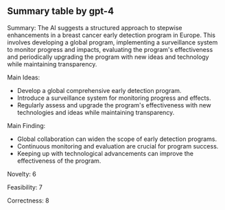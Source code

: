 ## Summary table by gpt-4
Summary: 
The AI suggests a structured approach to stepwise enhancements in a breast cancer early detection program in Europe. This involves developing a global program, implementing a surveillance system to monitor progress and impacts, evaluating the program's effectiveness and periodically upgrading the program with new ideas and technology while maintaining transparency.

Main Ideas: 
- Develop a global comprehensive early detection program.
- Introduce a surveillance system for monitoring progress and effects.
- Regularly assess and upgrade the program's effectiveness with new technologies and ideas while maintaining transparency.

Main Finding: 
- Global collaboration can widen the scope of early detection programs.
- Continuous monitoring and evaluation are crucial for program success.
- Keeping up with technological advancements can improve the effectiveness of the program.

Novelty: 
6

Feasibility: 
7

Correctness: 
8